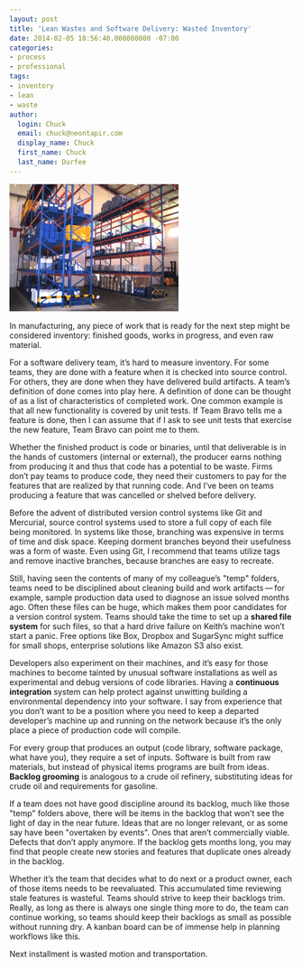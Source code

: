 ```yaml
---
layout: post
title: 'Lean Wastes and Software Delivery: Wasted Inventory'
date: 2014-02-05 18:56:40.000000000 -07:00
categories:
- process
- professional
tags:
- inventory
- lean
- waste
author:
  login: Chuck
  email: chuck@neontapir.com
  display_name: Chuck
  first_name: Chuck
  last_name: Durfee
---
```

<img src="/assets/inventory-300x225.jpg"/>

In manufacturing, any piece of work that is ready for the next step   might be
considered inventory: finished goods, works in progress, and   even raw
material.

For a software delivery team, it’s hard to measure inventory. For some   teams,
they are done with a feature when it is checked into source   control. For
others, they are done when they have delivered build   artifacts. A team’s
definition of done comes into play here. A   definition of done can be thought
of as a list of characteristics of   completed work. One common example is that
all new functionality is   covered by unit tests. If Team Bravo tells me a
feature is done, then I   can assume that if I ask to see unit tests that
exercise the new   feature, Team Bravo can point me to them.

Whether the finished product is code or binaries, until that deliverable   is in
the hands of customers (internal or external), the producer earns   nothing from
producing it and thus that code has a potential to be   waste. Firms don’t pay
teams to produce code, they need their customers   to pay for the features that
are realized by that running code. And I’ve   been on teams producing a feature
that was cancelled or shelved before   delivery.

Before the advent of distributed version control systems like Git and
Mercurial, source control systems used to store a full copy of each file   being
monitored. In systems like those, branching was expensive in terms   of time and
disk space. Keeping dorment branches beyond their usefulness   was a form of
waste. Even using Git, I recommend that teams utilize tags   and remove inactive
branches, because branches are easy to recreate.

Still, having seen the contents of many of my colleague’s "temp"   folders,
teams need to be disciplined about cleaning build and work   artifacts — for
example, sample production data used to diagnose an   issue solved months ago.
Often these files can be huge, which makes them   poor candidates for a version
control system. Teams should take the time   to set up a **shared file system**
for such files, so that a hard drive   failure on Keith’s machine won’t start a
panic. Free options like Box,   Dropbox and SugarSync might suffice for small
shops, enterprise   solutions like Amazon S3 also exist.

Developers also experiment on their machines, and it’s easy for those   machines
to become tainted by unusual software installations as well as   experimental
and debug versions of code libraries. Having a **continuous   integration**
system can help protect against unwitting building a   environmental dependency
into your software. I say from experience that   you don’t want to be a position
where you need to keep a departed   developer’s machine up and running on the
network because it’s the only   place a piece of production code will compile.

For every group that produces an output (code library, software package, what
have you), they require a set of inputs. Software is built from raw materials,
but instead of physical items programs are built from ideas. **Backlog
grooming** is analogous to a crude oil refinery, substituting ideas for crude
oil and requirements for gasoline.

If a team does not have good discipline around its backlog, much like   those
"temp" folders above, there will be items in the backlog that   won’t see the
light of day in the near future. Ideas that are no longer   relevant, or as some
say have been "overtaken by events". Ones that   aren’t commercially viable.
Defects that don’t apply anymore. If the   backlog gets months long, you may
find that people create new stories   and features that duplicate ones already
in the backlog.

Whether it’s the team that decides what to do next or a product owner,   each of
those items needs to be reevaluated. This accumulated time   reviewing stale
features is wasteful. Teams should strive to keep their   backlogs trim. Really,
as long as there is always one single thing more   to do, the team can continue
working, so teams should keep their   backlogs as small as possible without
running dry. A kanban board can be   of immense help in planning workflows like
this.

Next installment is wasted motion and transportation.
